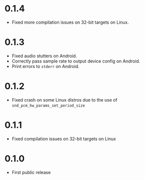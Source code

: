 # 0.1.4

- Fixed more compilation issues on 32-bit targets on Linux.

# 0.1.3

- Fixed audio stutters on Android.
- Correctly pass sample rate to output device config on Android.
- Print errors to `stderr` on Android. 

# 0.1.2

- Fixed crash on some Linux distros due to the use of `snd_pcm_hw_params_set_period_size`

# 0.1.1

- Fixed compilation issues on 32-bit targets on Linux

# 0.1.0

- First public release